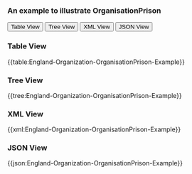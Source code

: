 ### An example to illustrate OrganisationPrison

<div class="tab">
 <button class="tablinks active" onclick="openTab(event, 'Table View')">Table View</button>
 <button class="tablinks" onclick="openTab(event, 'Tree View')">Tree View</button>
  <button class="tablinks" onclick="openTab(event, 'XML View')">XML View</button>
  <button class="tablinks" onclick="openTab(event, 'JSON View')">JSON View</button>
</div>
    

    
<div id="Table View" class="tabcontent" style="display:block">
  <h3>Table View</h3>
{{table:England-Organization-OrganisationPrison-Example}}
</div>
<div id="Tree View" class="tabcontent">
  <h3>Tree View</h3>
{{tree:England-Organization-OrganisationPrison-Example}}
</div>
<div id="XML View" class="tabcontent">
  <h3>XML View</h3>
{{xml:England-Organization-OrganisationPrison-Example}}
</div>
<div id="JSON View" class="tabcontent">
  <h3>JSON View</h3>
{{json:England-Organization-OrganisationPrison-Example}}
</div>







